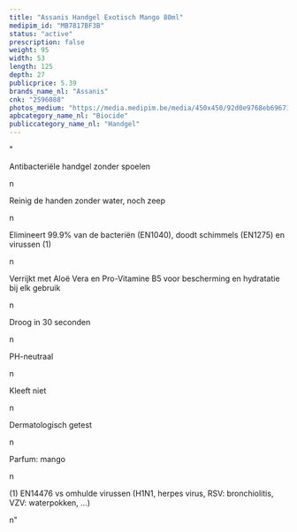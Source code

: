```yaml
---
title: "Assanis Handgel Exotisch Mango 80ml"
medipim_id: "MB7817BF3B"
status: "active"
prescription: false
weight: 95
width: 53
length: 125
depth: 27
publicprice: 5.39
brands_name_nl: "Assanis"
cnk: "2596088"
photos_medium: "https://media.medipim.be/media/450x450/92d0e9768eb696718d2275c1fc300c415b6693ad.jpg"
apbcategory_name_nl: "Biocide"
publiccategory_name_nl: "Handgel"
---
```

"<p>Antibacteriële handgel zonder spoelen</p>n<p>Reinig de handen zonder water, noch zeep</p>n<p>Elimineert 99.9% van de bacteriën (EN1040), doodt schimmels (EN1275) en virussen (1)</p>n<p>Verrijkt met Aloë Vera en Pro-Vitamine B5 voor bescherming en hydratatie bij elk gebruik</p>n<p>Droog in 30 seconden</p>n<p>PH-neutraal</p>n<p>Kleeft niet</p>n<p>Dermatologisch getest</p>n<p>Parfum: mango</p>n<p>(1) EN14476 vs omhulde virussen (H1N1, herpes virus, RSV: bronchiolitis, VZV: waterpokken, ...)</p>n"
